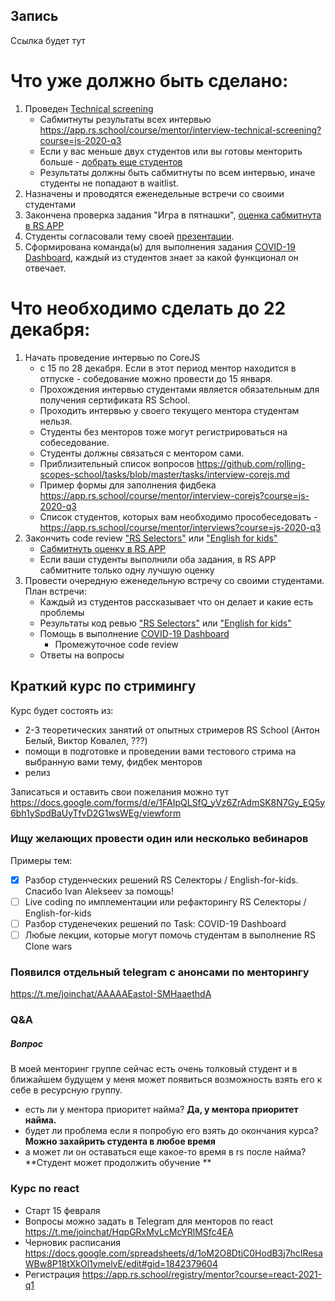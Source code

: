 ## Запись
Ссылка будет тут

# Что уже должно быть сделано:
1. Проведен [Technical screening](https://github.com/rolling-scopes-school/mentoring/blob/master/JS-FE-2020Q3/how-to-get-mentees.md#%D0%B4%D0%BE%D0%B1%D0%BE%D1%80-%D1%81%D1%82%D1%83%D0%B4%D0%B5%D0%BD%D1%82%D0%BE%D0%B2)
    - Сабмитнуты результаты всех интервью https://app.rs.school/course/mentor/interview-technical-screening?course=js-2020-q3
    - Если у вас меньше двух студентов или вы готовы менторить больше - [добрать еще студентов](https://github.com/rolling-scopes-school/mentoring/blob/master/JS-FE-2020Q3/how-to-get-mentees.md#%D0%B4%D0%BE%D0%B1%D0%BE%D1%80-%D1%81%D1%82%D1%83%D0%B4%D0%B5%D0%BD%D1%82%D0%BE%D0%B2)
    - Результаты должны быть сабмитнуты по всем интервью, иначе студенты не попадают в waitlist.
2. Назначены и проводятся еженедельные встречи со своими студентами
3. Закончена проверка задания "Игра в пятнашки", [оценка сабмитнута в RS APP](https://app.rs.school/course/mentor/submit-review?course=js-2020-q3)
4. Студенты согласовали тему своей [презентации](https://github.com/rolling-scopes-school/tasks/blob/master/tasks/presentation.md). 
5. Cформирована команда(ы) для выполнения задания [COVID-19 Dashboard](https://github.com/rolling-scopes-school/tasks/blob/master/tasks/covid-dashboard.md), каждый из студентов знает за какой функционал он отвечает.

# Что необходимо сделать до 22 декабря:
1. Начать проведение интервью по CoreJS
    - с 15 по 28 декабря. Если в этот период ментор находится в отпуске - собедование можно провести до 15 января.
    - Прохождения интервью студентами является обязательным для получения сертификата RS School.
    - Проходить интервью у своего текущего ментора студентам нельзя.
    - Студенты без менторов тоже могут регистрироваться на собеседование. 
    - Студенты должны связаться с ментором сами.
    - Приблизительный список вопросов https://github.com/rolling-scopes-school/tasks/blob/master/tasks/interview-corejs.md 
    - Пример формы для заполнения фидбека https://app.rs.school/course/mentor/interview-corejs?course=js-2020-q3
    - Список студентов, которых вам необходимо прособеседовать - https://app.rs.school/course/mentor/interviews?course=js-2020-q3
2. Закончить code review ["RS Selectors"](https://github.com/rolling-scopes-school/tasks/blob/master/tasks/rs-css.md) или ["English for kids"](https://github.com/rolling-scopes-school/tasks/blob/master/tasks/rslang/english-for-kids.md)
    - [Cабмитнуть оценку в RS APP](https://app.rs.school/course/mentor/submit-review?course=js-2020-q3)
    - Если ваши студенты выполнили оба задания, в RS APP сабмитните только одну лучшую оценку
3. Провести очередную еженедельную встречу со своими студентами. План встречи:
    - Каждый из студентов рассказывает что он делает и какие есть проблемы
    - Результаты код ревью ["RS Selectors"](https://github.com/rolling-scopes-school/tasks/blob/master/tasks/rs-css.md) или ["English for kids"](https://github.com/rolling-scopes-school/tasks/blob/master/tasks/rslang/english-for-kids.md)
    - Помощь в выполнение [COVID-19 Dashboard](https://github.com/rolling-scopes-school/tasks/blob/master/tasks/covid-dashboard.md)
        - Промежуточное code review 
    - Ответы на вопросы

## Краткий курс по стримингу
Курс будет состоять из:
   - 2-3 теоретических занятий от опытных стримеров RS School (Антон Белый, Виктор Ковалел, ???)
   - помощи в подготовке и проведении вами тестового стрима на выбранную вами тему, фидбек менторов 
   - релиз
   
   Записаться и оставить свои пожелания можно тут https://docs.google.com/forms/d/e/1FAIpQLSfQ_yVz6ZrAdmSK8N7Gy_EQ5y6bh1ySpdBaUyTfvD2G1wsWEg/viewform
  
### Ищу желающих провести один или несколько вебинаров
Примеры тем:
- [X] Разбор студенческих решений RS Селекторы / English-for-kids. Спасибо Ivan Alekseev за помощь!
- [ ] Live coding по имплементации или рефакторингу RS Селекторы / English-for-kids
- [ ] Разбор студенечеких решений по Task: COVID-19 Dashboard
- [ ] Любые лекции, которые могут помочь студентам в выполнение RS Clone wars

### Появился отдельный telegram c анонсами по менторингу
https://t.me/joinchat/AAAAAEastoI-SMHaaethdA

### Q&A
##### Вопрос
В моей менторинг группе сейчас есть очень толковый студент и в ближайшем будущем у меня может появиться возможность взять его к себе в ресурсную группу.
   - есть ли у ментора  приоритет найма? **Да, у ментора приоритет найма.**
   - будет ли проблема если я попробую его взять до окончания курса? **Можно захайрить студента в любое время**
   - а может ли он оставаться еще какое-то время в rs после найма? **Студент может продолжить обучение **
   
### Курс по react 
- Старт 15 февраля
- Вопросы можно задать в Telegram для менторов по react https://t.me/joinchat/HqpGRxMvLcMcYRlMSfc4EA
- Черновик расписания https://docs.google.com/spreadsheets/d/1oM2O8DtjC0HodB3j7hcIResaWBw8P18tXkOl1ymelvE/edit#gid=1842379604
- Регистрация https://app.rs.school/registry/mentor?course=react-2021-q1

